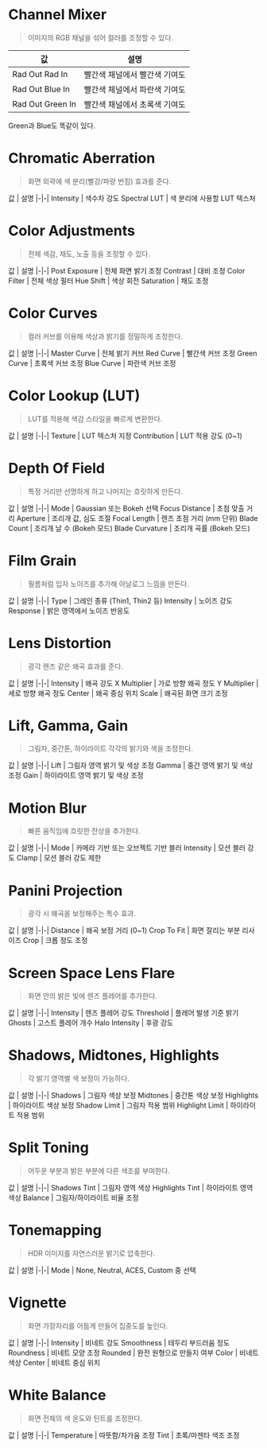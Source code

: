 <h1 id="channel-mixer">Channel Mixer</h1>
<blockquote>
<p>이미지의 RGB 채널을 섞어 컬러를 조정할 수 있다.</p>
</blockquote>
<table>
<thead>
<tr>
<th>값</th>
<th>설명</th>
</tr>
</thead>
<tbody><tr>
<td>Rad Out Rad In</td>
<td>빨간색 채널에서 빨간색 기여도</td>
</tr>
<tr>
<td>Rad Out Blue In</td>
<td>빨간색 체널에서 파란색 기여도</td>
</tr>
<tr>
<td>Rad Out Green In</td>
<td>빨간색 채널에서 초록색 기여도</td>
</tr>
</tbody></table>
<p>Green과 Blue도 똑같이 있다.</p>
<h1 id="chromatic-aberration">Chromatic Aberration</h1>
<blockquote>
<p>화면 외곽에 색 분리(빨강/파랑 번짐) 효과를 준다.</p>
</blockquote>
<p>값 | 설명
|-|-|
Intensity | 색수차 강도
Spectral LUT | 색 분리에 사용할 LUT 텍스처</p>
<h1 id="color-adjustments">Color Adjustments</h1>
<blockquote>
<p>전체 색감, 채도, 노출 등을 조정할 수 있다.</p>
</blockquote>
<p>값 | 설명
|-|-|
Post Exposure | 전체 화면 밝기 조정
Contrast | 대비 조정
Color Filter | 전체 색상 필터
Hue Shift | 색상 회전
Saturation | 채도 조정</p>
<h1 id="color-curves">Color Curves</h1>
<blockquote>
<p>컬러 커브를 이용해 색상과 밝기를 정밀하게 조정한다.</p>
</blockquote>
<p>값 | 설명
|-|-|
Master Curve | 전체 밝기 커브
Red Curve | 빨간색 커브 조정
Green Curve | 초록색 커브 조정
Blue Curve | 파란색 커브 조정</p>
<h1 id="color-lookup-lut">Color Lookup (LUT)</h1>
<blockquote>
<p>LUT를 적용해 색감 스타일을 빠르게 변환한다.</p>
</blockquote>
<p>값 | 설명
|-|-|
Texture | LUT 텍스처 지정
Contribution | LUT 적용 강도 (0~1)</p>
<h1 id="depth-of-field">Depth Of Field</h1>
<blockquote>
<p>특정 거리만 선명하게 하고 나머지는 흐릿하게 만든다.</p>
</blockquote>
<p>값 | 설명
|-|-|
Mode | Gaussian 또는 Bokeh 선택
Focus Distance | 초점 맞출 거리
Aperture | 조리개 값, 심도 조절
Focal Length | 렌즈 초점 거리 (mm 단위)
Blade Count | 조리개 날 수 (Bokeh 모드)
Blade Curvature | 조리개 곡률 (Bokeh 모드)</p>
<h1 id="film-grain">Film Grain</h1>
<blockquote>
<p>필름처럼 입자 노이즈를 추가해 아날로그 느낌을 만든다.</p>
</blockquote>
<p>값 | 설명
|-|-|
Type | 그레인 종류 (Thin1, Thin2 등)
Intensity | 노이즈 강도
Response | 밝은 영역에서 노이즈 반응도</p>
<h1 id="lens-distortion">Lens Distortion</h1>
<blockquote>
<p>광각 렌즈 같은 왜곡 효과를 준다.</p>
</blockquote>
<p>값 | 설명
|-|-|
Intensity | 왜곡 강도
X Multiplier | 가로 방향 왜곡 정도
Y Multiplier | 세로 방향 왜곡 정도
Center | 왜곡 중심 위치
Scale | 왜곡된 화면 크기 조정</p>
<h1 id="lift-gamma-gain">Lift, Gamma, Gain</h1>
<blockquote>
<p>그림자, 중간톤, 하이라이트 각각의 밝기와 색을 조정한다.</p>
</blockquote>
<p>값 | 설명
|-|-|
Lift | 그림자 영역 밝기 및 색상 조정
Gamma | 중간 영역 밝기 및 색상 조정
Gain | 하이라이트 영역 밝기 및 색상 조정</p>
<h1 id="motion-blur">Motion Blur</h1>
<blockquote>
<p>빠른 움직임에 흐릿한 잔상을 추가한다.</p>
</blockquote>
<p>값 | 설명
|-|-|
Mode | 카메라 기반 또는 오브젝트 기반 블러
Intensity | 모션 블러 강도
Clamp | 모션 블러 강도 제한</p>
<h1 id="panini-projection">Panini Projection</h1>
<blockquote>
<p>광각 시 왜곡을 보정해주는 특수 효과.</p>
</blockquote>
<p>값 | 설명
|-|-|
Distance | 왜곡 보정 거리 (0~1)
Crop To Fit | 화면 잘리는 부분 리사이즈
Crop | 크롭 정도 조정</p>
<h1 id="screen-space-lens-flare">Screen Space Lens Flare</h1>
<blockquote>
<p>화면 안의 밝은 빛에 렌즈 플레어를 추가한다.</p>
</blockquote>
<p>값 | 설명
|-|-|
Intensity | 렌즈 플레어 강도
Threshold | 플레어 발생 기준 밝기
Ghosts | 고스트 플레어 개수
Halo Intensity | 후광 강도</p>
<h1 id="shadows-midtones-highlights">Shadows, Midtones, Highlights</h1>
<blockquote>
<p>각 밝기 영역별 색 보정이 가능하다.</p>
</blockquote>
<p>값 | 설명
|-|-|
Shadows | 그림자 색상 보정
Midtones | 중간톤 색상 보정
Highlights | 하이라이트 색상 보정
Shadow Limit | 그림자 적용 범위
Highlight Limit | 하이라이트 적용 범위</p>
<h1 id="split-toning">Split Toning</h1>
<blockquote>
<p>어두운 부분과 밝은 부분에 다른 색조를 부여한다.</p>
</blockquote>
<p>값 | 설명
|-|-|
Shadows Tint | 그림자 영역 색상
Highlights Tint | 하이라이트 영역 색상
Balance | 그림자/하이라이트 비율 조정</p>
<h1 id="tonemapping">Tonemapping</h1>
<blockquote>
<p>HDR 이미지를 자연스러운 밝기로 압축한다.</p>
</blockquote>
<p>값 | 설명
|-|-|
Mode | None, Neutral, ACES, Custom 중 선택</p>
<h1 id="vignette">Vignette</h1>
<blockquote>
<p>화면 가장자리를 어둡게 만들어 집중도를 높인다.</p>
</blockquote>
<p>값 | 설명
|-|-|
Intensity | 비네트 강도
Smoothness | 테두리 부드러움 정도
Roundness | 비네트 모양 조정
Rounded | 완전 원형으로 만들지 여부
Color | 비네트 색상
Center | 비네트 중심 위치</p>
<h1 id="white-balance">White Balance</h1>
<blockquote>
<p>화면 전체의 색 온도와 틴트를 조정한다.</p>
</blockquote>
<p>값 | 설명
|-|-|
Temperature | 따뜻함/차가움 조정
Tint | 초록/마젠타 색조 조정</p>